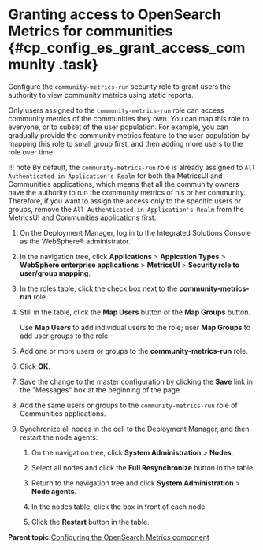 # Granting access to OpenSearch Metrics for communities {#cp_config_es_grant_access_community .task}

Configure the `community-metrics-run` security role to grant users the authority to view community metrics using static reports.

Only users assigned to the `community-metrics-run` role can access community metrics of the communities they own. You can map this role to everyone, or to subset of the user population. For example, you can gradually provide the community metrics feature to the user population by mapping this role to small group first, and then adding more users to the role over time.

!!! note
    By default, the `community-metrics-run` role is already assigned to `All Authenticated in Application's Realm` for both the MetricsUI and Communities applications, which means that all the community owners have the authority to run the community metrics of his or her community. Therefore, if you want to assign the access only to the specific users or groups, remove the `All Authenticated in Application's Realm` from the MetricsUI and Communities applications first.

1.  On the Deployment Manager, log in to the Integrated Solutions Console as the WebSphere® administrator.

2.  In the navigation tree, click **Applications** \> **Appication Types** \> **WebSphere enterprise applications** \> **MetricsUI** \> **Security role to user/group mapping**.

3.  In the roles table, click the check box next to the **community-metrics-run** role.

4.  Still in the table, click the **Map Users** button or the **Map Groups** button.

    Use **Map Users** to add individual users to the role; user **Map Groups** to add user groups to the role.

5.  Add one or more users or groups to the **community-metrics-run** role.

6.  Click **OK**.

7.  Save the change to the master configuration by clicking the **Save** link in the "Messages" box at the beginning of the page.

8.  Add the same users or groups to the `community-metrics-run` role of Communities applications.

9.  Synchronize all nodes in the cell to the Deployment Manager, and then restart the node agents:

    1.  On the navigation tree, click **System Administration** \> **Nodes**.

    2.  Select all nodes and click the **Full Resynchronize** button in the table.

    3.  Return to the navigation tree and click **System Administration** \> **Node agents**.

    4.  In the nodes table, click the box in front of each node.

    5.  Click the **Restart** button in the table.


**Parent topic:**[Configuring the OpenSearch Metrics component](../install/cp_config_os_intro.md)

